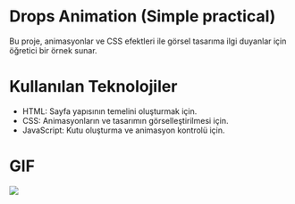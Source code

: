  # Drops Animation (Simple practical)
 Bu proje, animasyonlar ve CSS efektleri ile görsel tasarıma ilgi duyanlar için öğretici bir örnek sunar.

# Kullanılan Teknolojiler
- HTML: Sayfa yapısının temelini oluşturmak için.
- CSS: Animasyonların ve tasarımın görselleştirilmesi için.
- JavaScript: Kutu oluşturma ve animasyon kontrolü için.

# GIF

![](image/dropsAnimation.gif)
